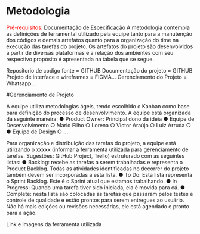 
# Metodologia

<span style="color:red">Pré-requisitos: <a href="2-Especificação do Projeto.md"> Documentação de Especificação</a></span>
A metodologia contempla as definições de ferramental utilizado pela equipe tanto para a
manutenção dos códigos e demais artefatos quanto para a organização do time na
execução das tarefas do projeto.
Os artefatos do projeto são desenvolvidos a partir de diversas plataformas e a relação dos
ambientes com seu respectivo propósito é apresentada na tabela que se segue.

Reposítorio de codigo fonte = GITHUB 
Documentação do projeto = GITHUB
Projeto de interface e wireframes = FIGMA...
Gerenciamento do Projeto = Whatsapp...

#Gerenciamento de Projeto

A equipe utiliza metodologias ágeis, tendo escolhido o Kanban como base para definição do
processo de desenvolvimento.
A equipe está organizada da seguinte maneira:
● Product Owner: Principal dono da ideia
● Equipe de Desenvolvimento
○ Mario Filho
○ Lorena
○ Victor Araújo
○ Luiz Arruda
○ 
● Equipe de Design
○ ...

Para organização e distribuição das tarefas do projeto, a equipe está utilizando o xxxxx
(informar a ferramenta utilizada para gerenciamento de tarefas. Sugestões: GitHub Project,
Trello) estruturado com as seguintes listas:
● Backlog: recebe as tarefas a serem trabalhadas e representa o Product Backlog.
Todas as atividades identificadas no decorrer do projeto também devem ser
incorporadas a esta lista.
● To Do: Esta lista representa o Sprint Backlog. Este é o Sprint atual que estamos
trabalhando.
● In Progress: Quando uma tarefa tiver sido iniciada, ela é movida para cá.
● Complete: nesta lista são colocadas as tarefas que passaram pelos testes e
controle de qualidade e estão prontos para serem entregues ao usuário. Não há
mais edições ou revisões necessárias, ele está agendado e pronto para a ação.

Link e imagens da ferramenta utilizada
